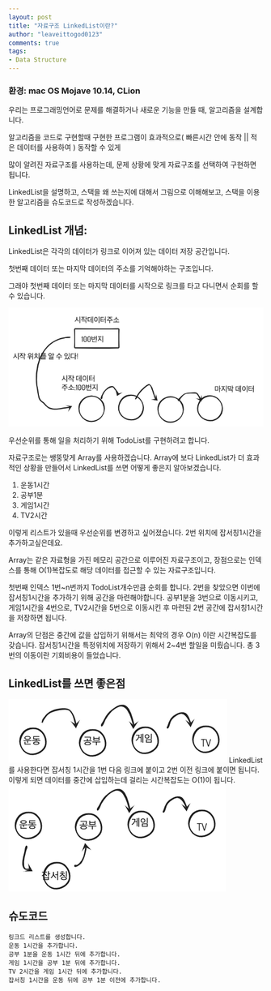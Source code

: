```yaml
---
layout: post
title: "자료구조 LinkedList이란?"
author: "leaveittogod0123"
comments: true
tags:
- Data Structure
---
```


### 환경: mac OS Mojave 10.14, CLion

우리는 프로그래밍언어로 문제를 해결하거나 새로운 기능을 만들 때, 알고리즘을 설계합니다.

알고리즘을 코드로 구현할때 구현한 프로그램이 효과적으로( 빠른시간 안에 동작 || 적은 데이터를 사용하여 ) 동작할 수 있게

많이 알려진 자료구조를 사용하는데, 문제 상황에 맞게 자료구조를 선택하여 구현하면 됩니다.

LinkedList을 설명하고, 스택을 왜 쓰는지에 대해서 그림으로 이해해보고, 스택을 이용한 알고리즘을 슈도코드로 작성하겠습니다.

## LinkedList 개념:
LinkedList은 각각의 데이터가 링크로 이어져 있는 데이터 저장 공간입니다.

첫번째 데이터 또는 마지막 데이터의 주소를 기억해야하는 구조입니다.

그래야 첫번째 데이터 또는 마지막 데이터를 시작으로 링크를 타고 다니면서 순회를 할 수 있습니다.

![그림1](../img/20190724list1.png)

우선순위를 통해 일을 처리하기 위해 TodoList를 구현하려고 합니다.

자료구조로는 쌩뚱맞게 Array를 사용하겠습니다. 
Array에 보다 LinkedList가 더 효과적인 상황을 만들어서 LinkedList를 쓰면 어떻게 좋은지 알아보겠습니다.

1.  운동1시간
2.  공부1분
3.  게임1시간
4.  TV2시간

이렇게 리스트가 있을때 우선순위를 변경하고 싶어졌습니다.
2번 위치에 잡서칭1시간을 추가하고싶은데요. 

Array는 같은 자료형을 가진 메모리 공간으로 이루어진 자료구조이고, 장점으로는 인덱스를 통해 O(1)복잡도로
해당 데이터를 접근할 수 있는 자료구조입니다.

첫번째 인덱스 1번~n번까지 TodoList개수만큼 순회를 합니다.
2번을 찾았으면 이번에 잡서칭1시간을 추가하기 위해 공간을 마련해야합니다.
공부1분을 3번으로 이동시키고, 게임1시간을 4번으로, TV2시간을 5번으로 이동시킨 후
마련된 2번 공간에 잡서칭1시간을 저장하면 됩니다.

Array의 단점은 중간에 값을 삽입하기 위해서는 최악의 경우 O(n) 이란 시간복잡도를 갖습니다.
잡서칭1시간을 특정위치에 저장하기 위해서 2~4번 할일을 미뤘습니다. 총 3번의 이동이란 기회비용이 들었습니다.

## LinkedList를 쓰면 좋은점

![그림2](../img/20190724list2.png)
LinkedList를 사용한다면 잡서칭 1시간을 1번 다음 링크에 붙이고 2번 이전 링크에 붙이면 됩니다.
이렇게 되면 데이터를 중간에 삽입하는데 걸리는 시간복잡도는 O(1)이 됩니다.
![그림3](../img/20190724list3.png)

## 슈도코드
```
링크드 리스트를 생성합니다.
운동 1시간을 추가합니다.
공부 1분을 운동 1시간 뒤에 추가합니다.
게임 1시간을 공부 1분 뒤에 추가합니다.
TV 2시간을 게임 1시간 뒤에 추가합니다.
잡서칭 1시간을 운동 뒤에 공부 1분 이전에 추가합니다.

```
